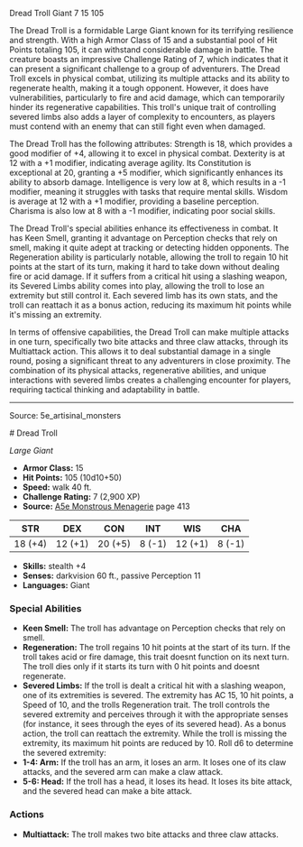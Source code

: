 <MonsterName/>Dread Troll</MonsterName>
<CreatureType/>Giant</CreatureType>
<CR/>7</CR>
<AC/>15</AC>
<HP/>105</HP>
<summary>The Dread Troll is a formidable Large Giant known for its terrifying resilience and strength. With a high Armor Class of 15 and a substantial pool of Hit Points totaling 105, it can withstand considerable damage in battle. The creature boasts an impressive Challenge Rating of 7, which indicates that it can present a significant challenge to a group of adventurers. The Dread Troll excels in physical combat, utilizing its multiple attacks and its ability to regenerate health, making it a tough opponent. However, it does have vulnerabilities, particularly to fire and acid damage, which can temporarily hinder its regenerative capabilities. This troll's unique trait of controlling severed limbs also adds a layer of complexity to encounters, as players must contend with an enemy that can still fight even when damaged.</summary>

<detail>

The Dread Troll has the following attributes: Strength is 18, which provides a good modifier of +4, allowing it to excel in physical combat. Dexterity is at 12 with a +1 modifier, indicating average agility. Its Constitution is exceptional at 20, granting a +5 modifier, which significantly enhances its ability to absorb damage. Intelligence is very low at 8, which results in a -1 modifier, meaning it struggles with tasks that require mental skills. Wisdom is average at 12 with a +1 modifier, providing a baseline perception. Charisma is also low at 8 with a -1 modifier, indicating poor social skills.

The Dread Troll's special abilities enhance its effectiveness in combat. It has Keen Smell, granting it advantage on Perception checks that rely on smell, making it quite adept at tracking or detecting hidden opponents. The Regeneration ability is particularly notable, allowing the troll to regain 10 hit points at the start of its turn, making it hard to take down without dealing fire or acid damage. If it suffers from a critical hit using a slashing weapon, its Severed Limbs ability comes into play, allowing the troll to lose an extremity but still control it. Each severed limb has its own stats, and the troll can reattach it as a bonus action, reducing its maximum hit points while it's missing an extremity.

In terms of offensive capabilities, the Dread Troll can make multiple attacks in one turn, specifically two bite attacks and three claw attacks, through its Multiattack action. This allows it to deal substantial damage in a single round, posing a significant threat to any adventurers in close proximity. The combination of its physical attacks, regenerative abilities, and unique interactions with severed limbs creates a challenging encounter for players, requiring tactical thinking and adaptability in battle.</detail>



---

Source: 5e_artisinal_monsters

<statblock>
# Dread Troll

*Large* *Giant*

- **Armor Class:** 15
- **Hit Points:** 105 (10d10+50)
- **Speed:** walk 40 ft.
- **Challenge Rating:** 7 (2,900 XP)
- **Source:** [A5e Monstrous Menagerie](https://enpublishingrpg.com/products/level-up-monstrous-menagerie-a5e) page 413

| STR | DEX | CON | INT | WIS | CHA |
| --- | --- | --- | --- | --- | --- |
| 18 (+4) | 12 (+1) | 20 (+5) | 8 (-1) | 12 (+1) | 8 (-1) |

- **Skills:** stealth +4
- **Senses:** darkvision 60 ft., passive Perception 11
- **Languages:** Giant

### Special Abilities

- **Keen Smell:** The troll has advantage on Perception checks that rely on smell.
- **Regeneration:** The troll regains 10 hit points at the start of its turn. If the troll takes acid or fire damage, this trait doesnt function on its next turn. The troll dies only if it starts its turn with 0 hit points and doesnt regenerate.
- **Severed Limbs:** If the troll is dealt a critical hit with a slashing weapon, one of its extremities is severed. The extremity has AC 15, 10 hit points, a Speed of 10, and the trolls Regeneration trait. The troll controls the severed extremity and perceives through it with the appropriate senses (for instance, it sees through the eyes of its severed head). As a bonus action, the troll can reattach the extremity. While the troll is missing the extremity, its maximum hit points are reduced by 10. Roll d6 to determine the severed extremity:
- **1-4: Arm:** If the troll has an arm, it loses an arm. It loses one of its claw attacks, and the severed arm can make a claw attack.
- **5-6: Head:** If the troll has a head, it loses its head. It loses its bite attack, and the severed head can make a bite attack.

### Actions

- **Multiattack:** The troll makes two bite attacks and three claw attacks.


</statblock>


